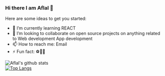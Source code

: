 ### Hi there I am Aflal 👋

Here are some ideas to get you started:

- 🌱 I’m currently learning REACT
- 👯 I’m looking to collaborate on open source projects on anything related to Web development App development 
- 📫 How to reach me: Email
- ⚡ Fun fact: ⚽🦾😆

![Aflal's github stats](https://github-readme-stats.vercel.app/api?username=af1a1&show_icons=true&theme=merko)
</br>
[![Top Langs](https://github-readme-stats.vercel.app/api/top-langs/?username=af1a1)](https://github.com/af1a1/github-readme-stats)
</br>
